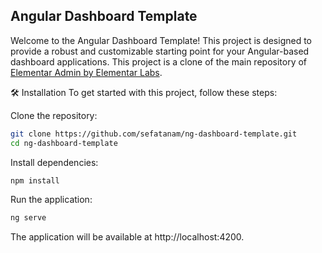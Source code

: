 ## Angular Dashboard Template

Welcome to the Angular Dashboard Template! This project is designed to provide a robust and customizable starting point for your Angular-based dashboard applications. This project is a clone of the main repository of [Elementar Admin by Elementar Labs](https://github.com/elementarlabs/elementar-admin).


🛠️ Installation
To get started with this project, follow these steps:

Clone the repository:
```bash
git clone https://github.com/sefatanam/ng-dashboard-template.git
cd ng-dashboard-template
```
Install dependencies:

```bash
npm install
```
Run the application:

```bash
ng serve
```
The application will be available at http://localhost:4200.
